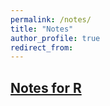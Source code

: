 ```yaml
---
permalink: /notes/
title: "Notes"
author_profile: true
redirect_from: 
---
```



## [Notes for R](https://alexnhl.github.io/notesr/)
